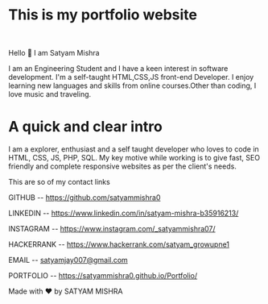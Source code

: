 <h1>This is my portfolio website </h1></br>


Hello 👋
 I am Satyam Mishra 


I am an Engineering Student and I have a keen interest in software development. I'm a self-taught HTML,CSS,JS front-end Developer. I enjoy learning new languages and skills from online courses.Other than coding, I love music and traveling.

<h1>A quick and clear intro </h1>
I am a explorer, enthusiast and a self taught developer who loves to code in HTML, CSS, JS, PHP, SQL. My key motive while working is to give fast, SEO friendly and complete responsive websites as per the client's needs.

This are so of my contact links 


GITHUB -- https://github.com/satyammishra0

LINKEDIN -- https://www.linkedin.com/in/satyam-mishra-b35916213/
              
INSTAGRAM --  https://www.instagram.com/_satyammishra07/
              
HACKERRANK --  https://www.hackerrank.com/satyam_growupne1

EMAIL -- satyamjay007@gmail.com

PORTFOLIO -- https://satyammishra0.github.io/Portfolio/

Made with ❤️ by SATYAM MISHRA
